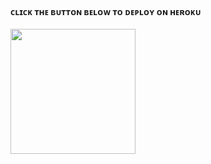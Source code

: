 <h4> ᴄʟɪᴄᴋ ᴛʜᴇ ʙᴜᴛᴛᴏɴ ʙᴇʟᴏᴡ ᴛᴏ ᴅᴇᴘʟᴏʏ ᴏɴ ʜᴇʀᴏᴋᴜ</h4>    
<p><a href="https://heroku.com/deploy?template=https://github.com/SIAmKira/PyroX-v2"><img src="https://img.shields.io/badge/Deploy%20To%20Heroku-blueviolet?style=for-the-badge&logo=heroku" width="200""/></a></p>
